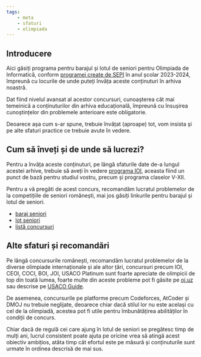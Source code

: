 ```yaml
---
tags:
    - meta
    - sfaturi
    - olimpiada
---
```


## Introducere

Aici găsiți programa pentru barajul și lotul de seniori pentru Olimpiada de
Informatică, conform [programei create de
SEPI](https://sepi.ro/assets/upload-file/oni2024/Programa%20pentru%20olimpiada%20de%20informatica_gimnaziu%20si%20liceu.pdf)
în anul școlar 2023-2024, împreună cu locurile de unde puteți învăța aceste
conținuturi în arhiva noastră.

Dat fiind nivelul avansat al acestor concursuri, cunoașterea cât mai temeinică a
conținuturilor din arhiva educațională, împreună cu însușirea cunoștințelor din
problemele anterioare este obligatorie.

Deoarece așa cum s-ar spune, trebuie învățat (aproape) tot, vom insista și pe
alte sfaturi practice ce trebuie avute în vedere.

## Cum să înveți și de unde să lucrezi?

Pentru a învăța aceste conținuturi, pe lângă sfaturile date de-a lungul acestei
arhive, trebuie să aveți în vedere [programa
IOI](https://ioinformatics.org/files/ioi-syllabus-2024.pdf), aceasta fiind un
punct de bază pentru studiul vostru, precum și programa claselor V-XII.

Pentru a vă pregăti de acest concurs, recomandăm lucratul problemelor de la
competițiile de seniori românești, mai jos găsiți linkurile pentru barajul și
lotul de seniori.

- [baraj seniori](https://kilonova.ro/problem_lists/516)
- [lot seniori](https://kilonova.ro/problem_lists/225)
- [listă concursuri](https://edu.roalgo.ro/mediu/contest-list/)

## Alte sfaturi și recomandări

Pe lângă concursurile românești, recomandăm lucratul problemelor de la diverse
olimpiade internaționale și ale altor țări, concursuri precum IOI, CEOI, COCI,
BOI, JOI, USACO Platinum sunt foarte apreciate de olimpicii de top din toată
lumea, foarte multe din aceste probleme pot fi găsite pe
[oj.uz](https://oj.uz/problems/source) sau descrise pe [USACO
Guide](https://usaco.guide/general/olympiads).

De asemenea, concursurile pe platforme precum Codeforces, AtCoder și DMOJ nu
trebuie neglijate, deoarece chiar dacă stilul lor nu este același cu cel de la
olimpiadă, acestea pot fi utile pentru îmbunătățirea abilităților în condiții de
concurs.

Chiar dacă de regulă cei care ajung în lotul de seniori se pregătesc timp de
mulți ani, lucrul consistent poate ajuta pe oricine vrea să atingă acest
obiectiv ambițios, atâta timp cât efortul este pe măsură și conținuturile sunt
urmate în ordinea descrisă de mai sus.
